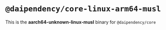# `@daipendency/core-linux-arm64-musl`

This is the **aarch64-unknown-linux-musl** binary for `@daipendency/core`
